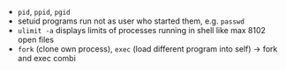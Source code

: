- `pid`, `ppid`, `pgid`
- setuid programs run not as user who started them, e.g. `passwd`
- `ulimit -a` displays limits of processes running in shell like max 8102 open files
- `fork` (clone own process), `exec` (load different program into self) -> fork and exec combi
